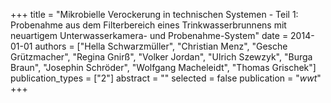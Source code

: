 +++
title = "Mikrobielle Verockerung in technischen Systemen - Teil 1: Probenahme aus dem Filterbereich eines Trinkwasserbrunnens mit neuartigem Unterwasserkamera- und Probenahme-System"
date = 2014-01-01
authors = ["Hella Schwarzmüller", "Christian Menz", "Gesche Grützmacher", "Regina Gnirß", "Volker Jordan", "Ulrich Szewzyk", "Burga Braun", "Josephin Schröder", "Wolfgang Macheleidt", "Thomas Grischek"]
publication_types = ["2"]
abstract = ""
selected = false
publication = "*wwt*"
+++


